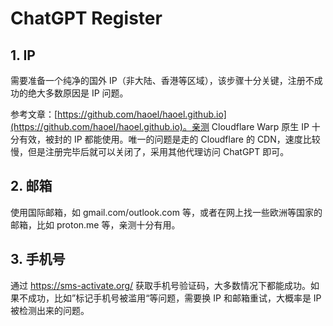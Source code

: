 # ChatGPT Register

## 1. IP
需要准备一个纯净的国外 IP（非大陆、香港等区域），该步骤十分关键，注册不成功的绝大多数原因是 IP 问题。

参考文章：[https://github.com/haoel/haoel.github.io](https://github.com/haoel/haoel.github.io)。亲测 Cloudflare Warp 原生 IP 十分有效，被封的 IP 都能使用。唯一的问题是走的 Cloudflare 的 CDN，速度比较慢，但是注册完毕后就可以关闭了，采用其他代理访问 ChatGPT 即可。


## 2. 邮箱
使用国际邮箱，如 gmail.com/outlook.com 等，或者在网上找一些欧洲等国家的邮箱，比如 proton.me 等，亲测十分有用。

## 3. 手机号
通过 https://sms-activate.org/ 获取手机号验证码，大多数情况下都能成功。如果不成功，比如”标记手机号被滥用“等问题，需要换 IP 和邮箱重试，大概率是 IP 被检测出来的问题。

